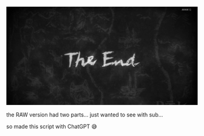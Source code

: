 ![testing](./res/the-end.jpg)

the RAW version had two parts... just wanted to see with sub... 

so made this script with ChatGPT 😅
